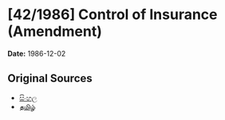 # [42/1986] Control of Insurance (Amendment)

**Date:** 1986-12-02

## Original Sources

- [සිංහල](https://documents.gov.lk/view/acts/1986/12/42-1986_S.pdf)
- [தமிழ்](https://documents.gov.lk/view/acts/1986/12/42-1986_T.pdf)
